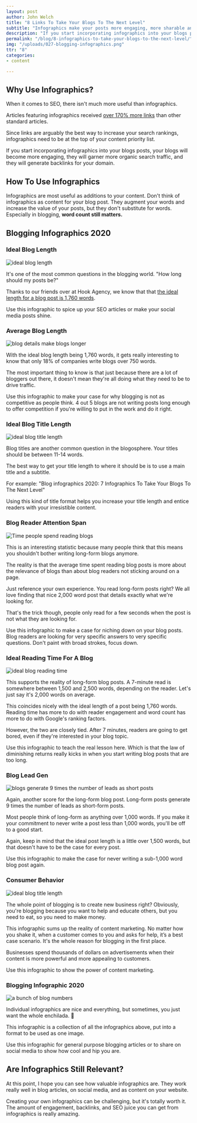 ```yaml
---
layout: post
author: John Welch
title: "8 Links To Take Your Blogs To The Next Level"
subtitle: "Infographics make your posts more engaging, more sharable and rank higher."
description: "If you start incorporating infographics into your blogs posts, your blogs will become more engaging, they will garner more organic search traffic, and they will generate backlinks for your domain."
permalink: "/blog/8-infographics-to-take-your-blogs-to-the-next-level/"
img: "/uploads/027-blogging-infographics.png"
ttr: "8"
categories:
- content

---
```


## Why Use Infographics?

When it comes to SEO, there isn't much more useful than infographics. 

Articles featuring infographics received [over 170% more links](https://venngage.com/blog/infographic-statistics/) than other standard articles. 

Since links are arguably the best way to increase your search rankings, infographics need to be at the top of your content priority list. 

If you start incorporating infographics into your blogs posts, your blogs will become more engaging, they will garner more organic search traffic, and they will generate backlinks for your domain. 

## How To Use Infographics

Infographics are most useful as additions to your content. Don't think of infographics as content for your blog post. They augment your words and increase the value of your posts, but they don't substitute for words. Especially in blogging, **word count still matters.** 

## Blogging Infographics 2020

### Ideal Blog Length

<img class="blog-image-mid" src="/uploads/026-blog-length.png" alt="ideal blog length">

It's one of the most common questions in the blogging world. "How long should my posts be?"

Thanks to our friends over at Hook Agency, we know that that [the ideal length for a blog post is 1,760 words](https://hookagency.com/blog-length/). 

Use this infographic to spice up your SEO articles or make your social media posts shine. 

### Average Blog Length

<img class="blog-image-mid" src="/uploads/026-blog-details.png" alt="blog details make blogs longer">

With the ideal blog length being 1,760 words, it gets really interesting to know that only 18% of companies write blogs over 750 words. 

The most important thing to know is that just because there are a lot of bloggers out there, it doesn't mean they're all doing what they need to be to drive traffic. 

Use this infographic to make your case for why blogging is not as competitive as people think. 4 out 5 blogs are not writing posts long enough to offer competition if you're willing to put in the work and do it right. 

### Ideal Blog Title Length

<img class="blog-image-mid" src="/uploads/027-3-ideal-blog-title-length.png" alt="ideal blog title length">

Blog titles are another common question in the blogosphere. Your titles should be between 11-14 words. 

The best way to get your title length to where it should be is to use a main title and a subtitle.

For example: "Blog infographics 2020: 7 Infographics To Take Your Blogs To The Next Level" 

Using this kind of title format helps you increase your title length and entice readers with your irresistible content. 

### Blog Reader Attention Span

<img class="blog-image-full" src="/uploads/026-blog-time.png" alt="Time people spend reading blogs">

This is an interesting statistic because many people think that this means you shouldn't bother writing long-form blogs anymore. 

The reality is that the average time spent reading blog posts is more about the relevance of blogs than about blog readers not sticking around on a page.

Just reference your own experience. You read long-form posts right? We all love finding that nice 2,000 word post that details exactly what we're looking for.

That's the trick though, people only read for a few seconds when the post is not what they are looking for. 

Use this infographic to make a case for niching down on your blog posts. Blog readers are looking for very specific answers to very specific questions. Don't paint with broad strokes, focus down. 

### Ideal Reading Time For A Blog

<img class="blog-image-mid" src="/uploads/027-5-ideal-reading-time.png" alt="ideal blog reading time">

This supports the reality of long-form blog posts. A 7-minute read is somewhere between 1,500 and 2,500 words, depending on the reader. Let's just say it's 2,000 words on average. 

This coincides nicely with the ideal length of a post being 1,760 words. Reading time has more to do with reader engagement and word count has more to do with Google's ranking factors.

However, the two are closely tied. After 7 minutes, readers are going to get bored, even if they're interested in your blog topic. 

Use this infographic to teach the real lesson here. Which is that the law of diminishing returns really kicks in when you start writing blog posts that are too long. 

### Blog Lead Gen

<img class="blog-image-mid" src="/uploads/027-6-leads-from-blogs.png" alt="blogs generate 9 times the number of leads as short posts">

Again, another score for the long-form blog post. Long-form posts generate 9 times the number of leads as short-form posts.

Most people think of long-form as anything over 1,000 words. If you make it your commitment to never write a post less than 1,000 words, you'll be off to a good start. 

Again, keep in mind that the ideal post length is a little over 1,500 words, but that doesn't have to be the case for every post. 

Use this infographic to make the case for never writing a sub-1,000 word blog post again. 

### Consumer Behavior

<img class="blog-image-mid" src="/uploads/027-8-blog-frequency.png" alt="ideal blog title length">

The whole point of blogging is to create new business right? Obviously, you're blogging because you want to help and educate others, but you need to eat, so you need to make money. 

This infographic sums up the reality of content marketing. No matter how you shake it, when a customer comes to you and asks for help, it’s a best case scenario. It's the whole reason for blogging in the first place. 

Businesses spend thousands of dollars on advertisements when their content is more powerful and more appealing to customers. 

Use this infographic to show the power of content marketing. 

### Blogging Infographic 2020

<img class="blog-image-full" src="/uploads/027-8-megagraphic.png" alt="a bunch of blog numbers">

Individual infographics are nice and everything, but sometimes, you just want the whole enchilada. 🌯

This infographic is a collection of all the infographics above, put into a format to be used as one image.

Use this infographic for general purpose blogging articles or to share on social media to show how cool and hip you are. 

## Are Infographics Still Relevant?

At this point, I hope you can see how valuable infographics are. They work really well in blog articles, on social media, and as content on your website. 

Creating your own infographics can be challenging, but it's totally worth it. The amount of engagement, backlinks, and SEO juice you can get from infographics is really amazing.